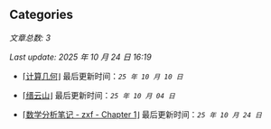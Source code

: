 ## Categories

*文章总数: 3*

*Last update: 2025 年 10 月 24 日 16:19*

- [⌈计算几何⌋](posts\algor\comp-geo.html)  最后更新时间：*`25 年 10 月 10 日`*

- [⌈缙云山⌋](posts\logs\2025-10-04.html)  最后更新时间：*`25 年 10 月 04 日`*

- [⌈数学分析笔记 - zxf - Chapter 1⌋](posts\math\sf-zxf-c1.html)  最后更新时间：*`25 年 10 月 24 日`*
